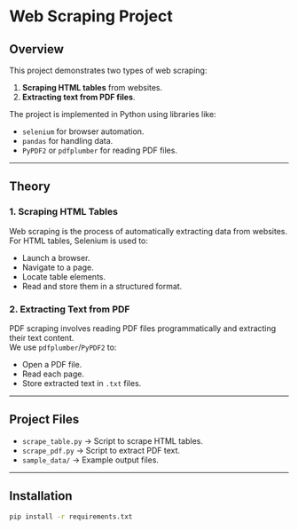 # Web Scraping Project

## Overview
This project demonstrates two types of web scraping:
1. **Scraping HTML tables** from websites.
2. **Extracting text from PDF files**.

The project is implemented in Python using libraries like:
- `selenium` for browser automation.
- `pandas` for handling data.
- `PyPDF2` or `pdfplumber` for reading PDF files.

---

## Theory

### 1. Scraping HTML Tables
Web scraping is the process of automatically extracting data from websites.  
For HTML tables, Selenium is used to:
- Launch a browser.
- Navigate to a page.
- Locate table elements.
- Read and store them in a structured format.

### 2. Extracting Text from PDF
PDF scraping involves reading PDF files programmatically and extracting their text content.  
We use `pdfplumber`/`PyPDF2` to:
- Open a PDF file.
- Read each page.
- Store extracted text in `.txt` files.

---

## Project Files
- `scrape_table.py` → Script to scrape HTML tables.
- `scrape_pdf.py` → Script to extract PDF text.
- `sample_data/` → Example output files.

---

## Installation
```bash
pip install -r requirements.txt
